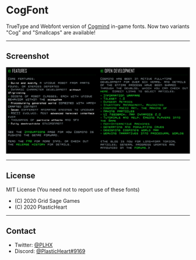 # CogFont

TrueType and Webfont version of [Cogmind](https://www.gridsagegames.com/cogmind/) in-game fonts. Now two variants "Cog" and "Smallcaps" are available!

----

## Screenshot

![](screenshots/smallcaps.png)

----

## License

MIT License (You need not to report use of these fonts)

- (C) 2020 Grid Sage Games
- (C) 2020 PlasticHeart

----

## Contact

- Twitter: [@PLHX](https://twitter.com/PLHX)
- Discord: [@PlasticHeart#9169](https://discord.gg/Hq8wPcs)
